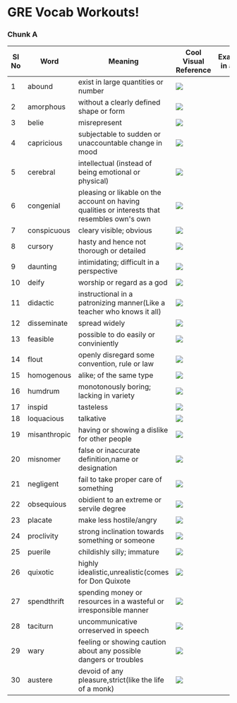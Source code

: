 # GRE Vocab Workouts!

### Chunk A

|Sl No| Word | Meaning | Cool Visual Reference |Example(Usage in a sentence)|
|-----|------|-------------------------------------------|---------|----------------------|
|1|abound|exist in large quantities or number|![](https://media.giphy.com/media/LRzK37z3km2v6/giphy.gif)||
|2|amorphous|without a clearly defined shape or form|![](https://media.giphy.com/media/xTiQywtXCIIxUrNHgc/giphy.gif)||
|3|belie|misrepresent|![](https://media.giphy.com/media/3o7TKANedXKpE8oNlC/giphy.gif)||
|4|capricious|subjectable to sudden or unaccountable change in mood |![](https://media.giphy.com/media/i4j7e4WLRc0ysXcGip/giphy.gif)||
|5|cerebral|intellectual (instead of being emotional or physical)|![](https://media.giphy.com/media/JQLxQZw8z90GWPSlAp/giphy.gif)||
|6|congenial| pleasing or likable on the account on having qualities or interests that resembles own's own|![](https://media.giphy.com/media/PgKWD4nUwxR391lQ2D/giphy.gif)||
|7|conspicuous|cleary visible; obvious|![](https://media.giphy.com/media/1AHFDmY6X1sUd66knT/giphy.gif)||
|8|cursory|hasty and hence not thorough or detailed|![](https://media.giphy.com/media/4yGAZNz0aEWPu/giphy.gif)||
|9|daunting|intimidating; difficult in a perspective|![](https://media.giphy.com/media/Yj6jAvlW84XOuhjemy/giphy.gif)||
|10|deify|worship or regard as a god|![](https://media.giphy.com/media/l3q2Z5667uYOJ2U6I/giphy.gif)||
|11|didactic|instructional in a patronizing manner(Like a teacher who knows it all)|![](https://media.giphy.com/media/S3u9dwktSUFfIS3x0j/giphy.gif)|
|12|disseminate|spread widely|![](https://media.giphy.com/media/14oZ18Th0wIfL2/giphy.gif)||
|13|feasible|possible to do easily or conviniently|![](https://media.giphy.com/media/TKoRWrAaBA7kx6RQqo/giphy.gif)||
|14|flout|openly disregard some convention, rule or law|![](https://media.giphy.com/media/QOvLuiZZObfch6Q5iY/giphy.gif)||
|15|homogenous|alike; of the same type|![](https://media.giphy.com/media/l36kU80xPf0ojG0Erg/giphy.gif)||
|16|humdrum|monotonously boring; lacking in variety|![](https://media.giphy.com/media/l2JhpjWPccQhsAMfu/giphy.gif)||
|17|inspid|tasteless|![](https://media.giphy.com/media/PjlH1T1CqVw4JfvQXV/giphy.gif)||
|18|loquacious|talkative|![](https://media.giphy.com/media/U5OkqHaFTnznGkKGp5/giphy.gif)||
|19|misanthropic|having or showing a dislike for other people|![](https://media.giphy.com/media/3o7qE8BaNgqFfuNdNS/giphy.gif)||
|20|misnomer|false or inaccurate definition,name or designation|![](https://media.giphy.com/media/l4FGq09sQSls3Aufm/giphy.gif)||
|21|negligent|fail to take proper care of something|![](https://media.giphy.com/media/10VJ2YDMoNEBl6/giphy.gif)||
|22|obsequious|obidient to an extreme or servile degree|![](https://media.giphy.com/media/xT5LMUEDcqhqD4WxRm/giphy.gif)||
|23|placate|make less hostile/angry|![](https://media.giphy.com/media/l1J9NRpOeS7i54xnW/giphy.gif)||
|24|proclivity|strong inclination towards something or someone|![](https://media.giphy.com/media/jn2iXu2HRpMuovBrrV/giphy.gif)||
|25|puerile|childishly silly; immature|![](https://media.giphy.com/media/yE72eDy7lj3JS/giphy.gif)||
|26|quixotic|highly idealistic,unrealistic(comes for Don Quixote|![](https://media.giphy.com/media/B1CrvUCoMxhy8/giphy.gif)||
|27|spendthrift|spending money or resources in a wasteful or irresponsible manner|![](https://media.giphy.com/media/3o6Ygp85mD8sl8hxFS/giphy.gif)||
|28|taciturn|uncommunicative orreserved in speech|![](https://media.giphy.com/media/3o7ZePX7DfyOBZDrcQ/giphy.gif)||
|29|wary|feeling or showing caution about any possible dangers or troubles|![](https://media.giphy.com/media/SWovhw1Nua7Ay5XFCb/giphy.gif)||
|30|austere|devoid of any pleasure,strict(like the life of a monk)|![](https://media.giphy.com/media/3o7bu90hyq7fI1uk7u/giphy.gif)||
